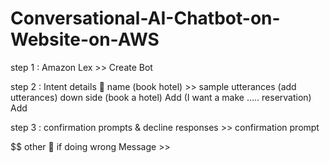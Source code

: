 # Conversational-AI-Chatbot-on-Website-on-AWS

step 1 : Amazon Lex >> Create Bot  

step 2 : Intent details  name (book hotel) >> sample utterances (add utterances) down side (book a hotel) Add (I want a make ….. reservation) Add

step 3 : confirmation prompts & decline responses >> confirmation prompt

$$ other  if doing wrong Message >>
